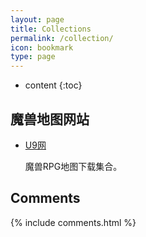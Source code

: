 ```yaml
---
layout: page
title: Collections
permalink: /collection/
icon: bookmark
type: page
---
```


* content
{:toc}

## 魔兽地图网站

* [U9网](http://war3.uuu9.com)

    魔兽RPG地图下载集合。


## Comments

{% include comments.html %}
